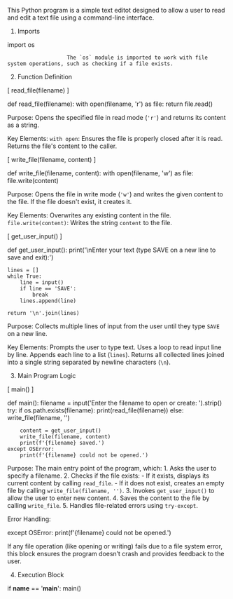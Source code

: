 This Python program is a simple text editot designed to allow a user to read and edit a text file using a command-line interface. 

1. Imports

import os

                       The `os` module is imported to work with file system operations, such as checking if a file exists.


2. Function Definition

[     read_file(filename)   ]


def read_file(filename):
    with open(filename, 'r') as file:
        return file.read()

Purpose: 
                     Opens the specified file in read mode (`'r'`) and returns its content as a string.

Key Elements:
                     `with open`: Ensures the file is properly closed after it is read.
                      Returns the file's content to the caller.


[       write_file(filename, content)          ]

def write_file(filename, content):
    with open(filename, 'w') as file:
        file.write(content)


 Purpose: 
                      Opens the file in write mode (`'w'`) and writes the given content to the file. If the file doesn't exist, it creates it.

Key Elements:
                     Overwrites any existing content in the file.
                     `file.write(content)`: Writes the string `content` to the file.



[        get_user_input()      ]

def get_user_input():
    print('\nEnter your text (type SAVE on a new line to save and exit):')
    
    lines = []
    while True:
        line = input()
        if line == 'SAVE':
            break
        lines.append(line)
    
    return '\n'.join(lines)


Purpose:
                    Collects multiple lines of input from the user until they type `SAVE` on a new line.

Key Elements:
                    Prompts the user to type text.
                    Uses a loop to read input line by line.
                    Appends each line to a list (`lines`).
                   Returns all collected lines joined into a single string separated by newline characters (`\n`).

3. Main Program Logic

 [     main()    ]

def main():
    filename = input('Enter the filename to open or create: ').strip()
    try:
        if os.path.exists(filename):
            print(read_file(filename))
        else:
            write_file(filename, '')

        content = get_user_input()
        write_file(filename, content)
        print(f'{filename} saved.')
    except OSError:
        print(f'{filename} could not be opened.')

Purpose: 
                         The main entry point of the program, which:
                                   1. Asks the user to specify a filename.
                                   2. Checks if the file exists:
                                           - If it exists, displays its current content by calling `read_file`.
                                           - If it does not exist, creates an empty file by calling `write_file(filename, '')`.
                                   3. Invokes `get_user_input()` to allow the user to enter new content.
                                   4. Saves the content to the file by calling `write_file`.
                                   5. Handles file-related errors using `try-except`.

Error Handling:

except OSError:
    print(f'{filename} could not be opened.')

 If any file operation (like opening or writing) fails due to a file system error, this block ensures the program doesn’t crash and provides feedback to the user.


4. Execution Block

if __name__ == '__main__':
    main()


